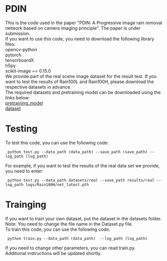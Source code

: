 # PDIN  
This is the code used in the paper "PDIN: A Progressive image rain removal network based on camera imaging principle". The paper is under submission.  
If you want to use this code, you need to download the following library files:  
opencv-python  
pytorch  
tensorboardX  
h5py  
scikit-image == 0.15.0  
We provide part of the real scene image dataset for the result test. If you want to test the results of Rain100L and Rain100H, please download the respective datasets in advance.  
The required datasets and pretraining model can be downloaded using the links below:  
 [pretraining_model]()  
 [dataset]()  
# Testing  
To test this code, you can use the following code:  
```
 python test.py --data_path (data_path) --save_path (save_path) --log_path (log_path)
```
For example, if you want to test the results of the real data set we provide, you need to enter:  
```
 python test.py --data_path datasets/real --save_path results/real --log_path logs/Rain100H/net_latest.pth
```
# Trainging  
If you want to train your own dataset, put the dataset in the datasets folder. Note: You need to change the file name in the Dataset.py file.  
To train this code, you can use the following code:  
```
 python train.py --data_path (data_path)  --log_path (log_path)
```
If you need to change other parameters, you can read train.py.  
Additional instructions will be updated shortly.
